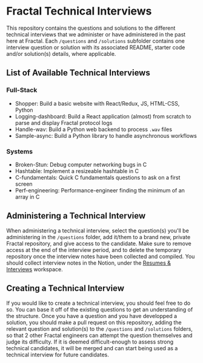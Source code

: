 # Fractal Technical Interviews 

This repository contains the questions and solutions to the different technical interviews that we administer or have administered in the past here at Fractal. Each `/questions` and `/solutions` subfolder contains one interview question or solution with its associated README, starter code and/or solution(s) details, where applicable. 

## List of Available Technical Interviews

### Full-Stack

- Shopper: Build a basic website with React/Redux, JS, HTML-CSS, Python
- Logging-dashboard: Build a React application (almost) from scratch to parse and display Fractal protocol logs
- Handle-wav: Build a Python web backend to process `.wav` files
- Sample-async: Build a Python library to handle asynchronous workflows

### Systems

- Broken-Stun: Debug computer networking bugs in C
- Hashtable: Implement a resizeable hashtable in C
- C-fundamentals: Quick C fundamentals questions to ask on a first screen
- Perf-engineering: Performance-engineer finding the minimum of an array in C

## Administering a Technical Interview

When administering a technical interview, select the question(s) you'll be administering in the `/questions` folder, add it/them to a brand new, private Fractal repository, and give access to the candidate. Make sure to remove access at the end of the interview period, and to delete the temporary repository once the interview notes have been collected and compiled. You should collect interview notes in the Notion, under the [Resumes & Interviews](https://www.notion.so/tryfractal/8f16952aecf542d1b6ed2f8a0bdcd26b?v=40797fca108c4304a47b21c8939acfc5) workspace.

## Creating a Technical Interview

If you would like to create a technical interview, you should feel free to do so. You can base it off of the existing questions to get an understanding of the structure. Once you have a question and you have developped a solution, you should make a pull request on this repository, adding the relevant question and solution(s) to the `/questions` and `/solutions` folders, so that 2 other Fractal engineers can attempt the question themselves and judge its difficulty. If it is deemed difficult-enough to assess strong technical candidates, it will be merged and can start being used as a technical interview for future candidates.
